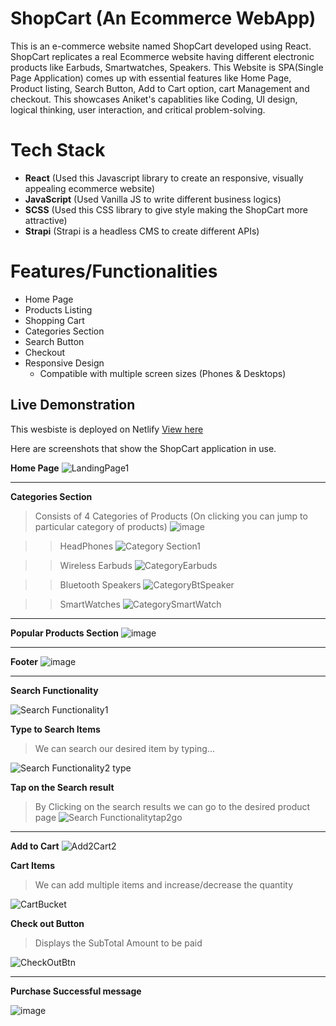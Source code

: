 # ShopCart (An Ecommerce WebApp)
This is an e-commerce website named ShopCart  developed using React. ShopCart replicates a real Ecommerce website having different electronic products like Earbuds, Smartwatches, Speakers. This Website is SPA(Single Page Application) comes up with essential features like Home Page, Product listing, Search Button, Add to Cart option, cart Management and checkout.
This showcases Aniket's capablities like Coding, UI design, logical thinking, user interaction, and critical problem-solving.

# Tech Stack
+ **React** (Used this Javascript library to create an responsive, visually appealing ecommerce website)
+ **JavaScript**  (Used Vanilla JS to write different business logics)
+ **SCSS**  (Used this CSS library to give style making the ShopCart more attractive)
+ **Strapi** (Strapi is a headless CMS to create different APIs)




# Features/Functionalities
+ Home Page
+ Products Listing
+ Shopping Cart
+ Categories Section
+ Search Button
+ Checkout
+ Responsive Design
  + Compatible with multiple screen sizes (Phones & Desktops)

## Live Demonstration

This wesbiste is deployed on Netlify [View here](https://fancy-marzipan-68e3d0.netlify.app/)


Here are screenshots that show the ShopCart application in use.

**Home Page**
![LandingPage1](https://github.com/oye-ani/totalitycorp-frontend-challenge/assets/86822973/66c53282-5210-465e-a3cb-7f8d81f7f8e0)

---


**Categories Section**
> Consists of 4 Categories of Products (On clicking you can jump to particular category of products) 
![image](https://github.com/oye-ani/totalitycorp-frontend-challenge/assets/86822973/49fdf49f-f1b7-42de-8a12-5da2d63de711)

>> HeadPhones
>> ![Category Section1](https://github.com/oye-ani/totalitycorp-frontend-challenge/assets/86822973/b8e67744-c31b-46e7-8233-99eee97e40c8)

>> Wireless Earbuds
>>![CategoryEarbuds](https://github.com/oye-ani/totalitycorp-frontend-challenge/assets/86822973/95007787-10e9-4dcc-9df1-3a882a78c7cb)

>> Bluetooth Speakers
>> ![CategoryBtSpeaker](https://github.com/oye-ani/totalitycorp-frontend-challenge/assets/86822973/be921424-44a4-4b7d-b2e2-9b699a718e8c)


>> SmartWatches
>> ![CategorySmartWatch](https://github.com/oye-ani/totalitycorp-frontend-challenge/assets/86822973/8330a43b-459b-4587-b3de-d5ccf5b35d00)

---

**Popular Products Section**
![image](https://github.com/oye-ani/totalitycorp-frontend-challenge/assets/86822973/f358d338-0f2d-4061-90b3-1e975fef6dce)

---

**Footer**
![image](https://github.com/oye-ani/totalitycorp-frontend-challenge/assets/86822973/2c8ce430-a58c-49d2-8af7-a785448aff37)

---

**Search Functionality**

![Search Functionality1](https://github.com/oye-ani/totalitycorp-frontend-challenge/assets/86822973/7dc1f1cd-b5e7-4f90-8257-751523283edb)

**Type to Search Items**
>We can search our desired item by typing...

![Search Functionality2 type](https://github.com/oye-ani/totalitycorp-frontend-challenge/assets/86822973/e9a1ff90-849f-4d57-8ed7-43ed6509bdb3)

**Tap on the Search result**
> By Clicking on the search results we can go to the desired product page
![Search Functionalitytap2go](https://github.com/oye-ani/totalitycorp-frontend-challenge/assets/86822973/b9785418-2766-45e8-b4d9-69aedec6bb2a)

---
**Add to Cart**
![Add2Cart2](https://github.com/oye-ani/totalitycorp-frontend-challenge/assets/86822973/9689cfab-8b55-4012-8f88-7b3482636b23)


**Cart Items**
> We can add multiple items and increase/decrease the quantity

![CartBucket](https://github.com/oye-ani/totalitycorp-frontend-challenge/assets/86822973/d58563cb-c3ab-4830-a8d5-adba19bc1b86)

**Check out Button**
> Displays the SubTotal Amount to be paid


![CheckOutBtn](https://github.com/oye-ani/totalitycorp-frontend-challenge/assets/86822973/54c43774-060f-4ce2-8959-3520c3a0a378)

---

**Purchase Successful message**

![image](https://github.com/oye-ani/totalitycorp-frontend-challenge/assets/86822973/d4e96af0-8583-4252-9732-00d31b350461)








